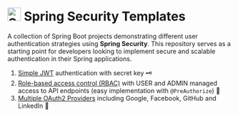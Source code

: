 ﻿# <img src="https://github.com/user-attachments/assets/642b4bfd-cd04-49c9-8701-329a132bfb7d" width ="30" alt="Security GIF" title="Security GIF"> Spring Security Templates

A collection of Spring Boot projects demonstrating different user authentication strategies using **Spring Security**. This repository serves as a starting point for developers looking to implement secure and scalable authentication in their Spring applications.

1. [Simple JWT](https://github.com/mashisdev/spring-security-templates/tree/main/simple) authentication with secret key 🗝️
2. [Role-based access control (RBAC)](https://github.com/mashisdev/spring-security-templates/tree/main/roles) with USER and ADMIN managed access to API endpoints (easy implementation with `@PreAuthorize`) 👑
3. [Multiple OAuth2 Providers](https://github.com/mashisdev/spring-security-templates/tree/main/multi-auth) including Google, Facebook, GitHub and LinkedIn 🔗
